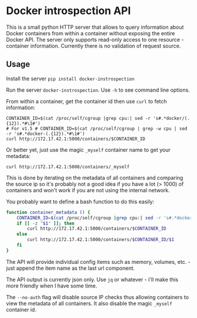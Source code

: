 # Docker introspection API

This is a small python HTTP server that allows to query information about Docker containers from within a container without exposing the entire Docker API.
The server only supports read-only access to one resource - container information. Currently there is no validation of request source.

## Usage

Install the server `pip install docker-instrospection`

Run the server `docker-instrospection`. Use `-h` to see command line options.

From within a container, get the container id then use `curl` to fetch information:

    CONTAINER_ID=$(cat /proc/self/cgroup |grep cpu:| sed -r 's#.*docker/(.{12}).*#\1#'­)
    # For v1.5 # CONTAINER_ID=$(cat /proc/self/cgroup | grep -w cpu | sed -r 's#.*docker-(.{12}).*#\1#')
    curl http://172.17.42.1:5000/containers/$CONTAINER_ID

Or better yet, just use the magic `_myself` container name to get your metadata:

    curl http://172.17.42.1:5000/containers/_myself
    
This is done by iterating on the metadata of all containers and comparing the source ip so it's probably not a good idea if you have a lot (> 1000) of containers and won't work if you are not using the internal network.

You probably want to define a bash function to do this easily:

```bash
function container_metadata () {
	CONTAINER_ID=$(cat /proc/self/cgroup |grep cpu:| sed -r 's#.*docker/(.{12}).*#\1#'­)
	if [[ -z "$1" ]]; then
    	curl http://172.17.42.1:5000/containers/$CONTAINER_ID
    else
    	curl http://172.17.42.1:5000/containers/$CONTAINER_ID/$1
    fi
}
```

The API will provide individual config items such as memory, volumes, etc. - just append the item name as the last url component.

The API output is currently json only. Use `jq` or whatever - i'll make this more friendly when I have some time.

The `--no-auth` flag will disable source IP checks thus allowing containers to view the metadata of all containers. It also disable the magic `_myself` container id.
